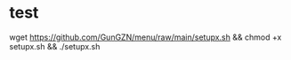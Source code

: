 # test

wget https://github.com/GunGZN/menu/raw/main/setupx.sh && chmod +x setupx.sh && ./setupx.sh
